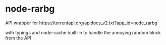 # node-rarbg

API wrapper for https://torrentapi.org/apidocs_v2.txt?app_id=node_rarbg

with typings and node-cache built-in to handle the annoying random block from the API
